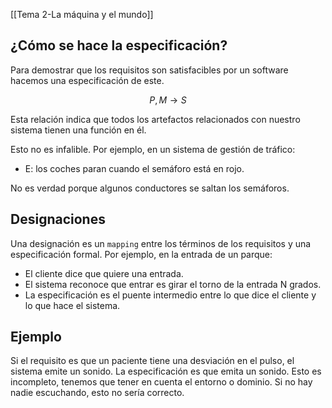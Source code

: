 [[Tema 2-La máquina y el mundo]]

## ¿Cómo se hace la especificación?
Para demostrar que los requisitos son satisfacibles por un software hacemos una especificación de este. 

$$P, M \rightarrow S$$

Esta relación indica que todos los artefactos relacionados con nuestro sistema tienen una función en él.

 Esto no es infalible. Por ejemplo, en un sistema de gestión de tráfico:
+ E: los coches paran cuando el semáforo está en rojo.

No es verdad porque algunos conductores se saltan los semáforos.

## Designaciones
Una designación es un `mapping` entre los términos de los requisitos y una especificación formal. Por ejemplo, en la entrada de un parque:
+ El cliente dice que quiere una entrada.
+ El sistema reconoce que entrar es girar el torno de la entrada N grados.
+ La especificación es el puente intermedio entre lo que dice el cliente y lo que hace el sistema.

## Ejemplo
Si el requisito es que un paciente tiene una desviación en el pulso, el sistema emite un sonido. La especificación es que emita un sonido. Esto es incompleto, tenemos que tener en cuenta el entorno o dominio. Si no hay nadie escuchando, esto no sería correcto.